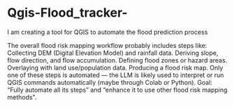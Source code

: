 # Qgis-Flood_tracker-
I am creating a tool for QGIS to automate the flood prediction process

The overall flood risk mapping workflow probably includes steps like:
Collecting DEM (Digital Elevation Model) and rainfall data.
Deriving slope, flow direction, and flow accumulation.
Defining flood zones or hazard areas.
Overlaying with land use/population data.
Producing a flood risk map.
Only one of these steps is automated — the LLM is likely used to interpret or run QGIS commands automatically (maybe through Colab or Python).
Goal: “Fully automate all its steps” and “enhance it to use other flood risk mapping methods".

